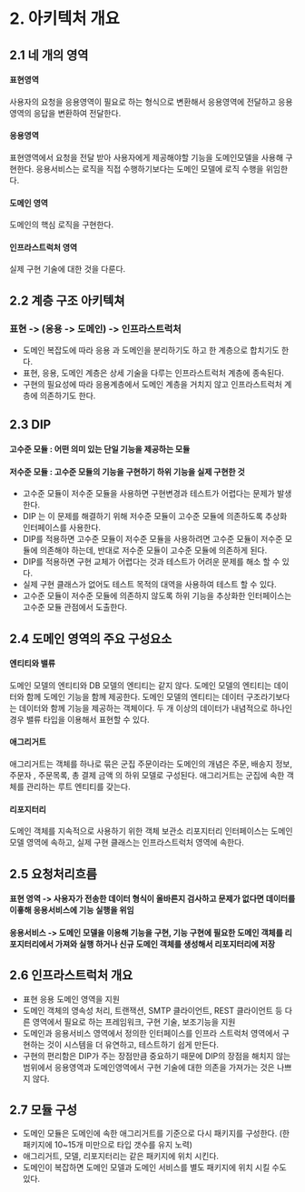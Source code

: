 # 2. 아키텍처 개요 
## 2.1 네 개의 영역
#### 표현영역 
사용자의 요청을 응용영역이 필요로 하는 형식으로 변환해서 응용영역에 전달하고 응용영역의 응답을 변환하여 전달한다. 
#### 응용영역 
표현영역에서 요청을 전달 받아 사용자에게 제공해야할 기능을 도메인모델을 사용해 구현한다. 
응용서비스는 로직을 직접 수행하기보다는 도메인 모델에 로직 수행을 위임한다. 
#### 도메인 영역
도메인의 핵심 로직을 구현한다.
#### 인프라스트럭처 영역
실제 구현 기술에 대한 것을 다룬다. 

## 2.2 계층 구조 아키텍쳐 
### 표현 -> (응용 -> 도메인) -> 인프라스트럭처 
- 도메인 복잡도에 따라 응용 과 도메인을 분리하기도 하고 한 계층으로 합치기도 한다. 
- 표현, 응용, 도메인 계층은 상세 기술을 다루는 인프라스트럭처 계층에 종속된다. 
- 구현의 필요성에 따라 응용계층에서 도메인 계층을 거치지 않고 인프라스트럭처 계층에 의존하기도 한다. 

## 2.3 DIP
#### 고수준 모듈 : 어떤 의미 있는 단일 기능을 제공하는 모듈 
####  저수준 모듈 : 고수준 모듈의 기능을 구현하기 하위 기능을 실제 구현한 것 
- 고수준 모듈이 저수준 모듈을 사용하면 구현변경과 테스트가 어렵다는 문제가 발생한다. 
- DIP 는 이 문제를 해결하기 위해 저수준 모듈이 고수준 모듈에 의존하도록 추상화 인터페이스를 사용한다.
- DIP를 적용하면 고수준 모듈이 저수준 모듈을 사용하려면 고수준 모듈이 저수준 모듈에 의존해야 하는데, 반대로 저수준 모듈이 고수준 모듈에 의존하게 된다. 
- DIP를 적용하면 구현 교체가 어렵다는 것과 테스트가 어려운 문제를 해소 할 수 있다.
- 실제 구현 클래스가 없어도 테스트 목적의 대역을 사용하여 테스트 할 수 있다. 
- 고수준 모듈이 저수준 모듈에 의존하지 않도록 하위 기능을 추상화한 인터페이스는 고수준 모듈 관점에서 도출한다. 

## 2.4 도메인 영역의 주요 구성요소 
#### 엔티티와 밸류
도메인 모델의 엔티티와 DB 모델의 엔티티는 같지 않다. 
도메인 모델의 엔티티는 데이터와 함께 도메인 기능을 함께 제공한다. 
도메인 모델의 엔티티는 데이터 구조라기보다는 데이터와 함께 기능을 제공하는 객체이다. 
두 개 이상의 데이터가 내념적으로 하나인 경우 밸류 타입을 이용해서 표현할 수 있다. 
#### 애그리거트 
애그리거트는 객체를 하나로 묶은 군집 
주문이라는 도메인의 개념은 주문, 배송지 정보, 주문자 , 주문목록, 총 결제 금액 의 하위 모델로 구성된다. 
애그리거트는 군집에 속한 객체를 관리하는 루트 엔티티를 갖는다. 
#### 리포지터리 
도메인 객체를 지속적으로 사용하기 위한 객체 보관소 
리포지터리 인터페이스는 도메인 모델 영역에 속하고, 실제 구현 클래스는 인프라스트럭처 영역에 속한다. 


## 2.5 요청처리흐름 
#### 표현 영역 -> 사용자가 전송한 데이터 형식이 올바른지 검사하고 문제가 없다면 데이터를 이훃해 응용서비스에 기능 실행을 위임
#### 응용서비스 -> 도메인 모델을 이용해 기능을 구현, 기능 구현에 필요한 도메인 객체를 리포지터리에서 가져와 실행 하거나 신규 도메인 객체를 생성해서 리포지터리에 저장  


## 2.6 인프라스트럭처 개요 
- 표현 응용 도메인 영역을 지원 
- 도메인 객체의 영속성 처리, 트랜잭션, SMTP 클라이언트, REST 클라이언트 등 다른 영역에서 필요로 하는 프레임워크, 구현 기술, 보조기능을 지원 
- 도메인과 응용서비스 영역에서 정의한 인터페이스를 인프라 스트럭처 영역에서 구현하는 것이 시스템을 더 유연하고, 테스트하기 쉽게 만든다. 
- 구현의 편리함은 DIP가 주는 장점만큼 중요하기 때문에 DIP의 장점을 해치지 않는 범위에서 응용영역과 도메인영역에서 구현 기술에 대한 의존을 가져가는 것은 나쁘지 않다. 

## 2.7 모듈 구성 
- 도메인 모듈은 도메인에 속한 애그리거트를 기준으로 다시 패키지를 구성한다. (한 패키지에 10~15개 미만으로 타입 갯수를 유지 노력)
- 애그리거트, 모델, 리포지터리는 같은 패키지에 위치 시킨다. 
- 도메인이 복잡하면 도메인 모델과 도메인 서비스를 별도 패키지에 위치 시킬 수도 있다.